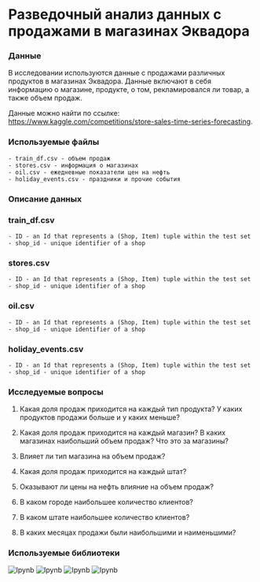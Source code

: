 # Разведочный анализ данных с продажами в магазинах Эквадора

### Данные

В исследовании используются данные с продажами различных продуктов в магазинах Эквадора. Данные включают в себя информацию о магазине, продукте, о том, рекламировался ли товар, а также объем продаж.

Данные можно найти по ссылке: https://www.kaggle.com/competitions/store-sales-time-series-forecasting.

### Используемые файлы
```
- train_df.csv - объем продаж
- stores.csv - информация о магазинах
- oil.csv - ежедневные показатели цен на нефть
- holiday_events.csv - праздники и прочие события
```

### Описание данных

### train_df.csv
```
- ID - an Id that represents a (Shop, Item) tuple within the test set
- shop_id - unique identifier of a shop
```

### stores.csv
```
- ID - an Id that represents a (Shop, Item) tuple within the test set
- shop_id - unique identifier of a shop
```

### oil.csv
```
- ID - an Id that represents a (Shop, Item) tuple within the test set
- shop_id - unique identifier of a shop
```

### holiday_events.csv
```
- ID - an Id that represents a (Shop, Item) tuple within the test set
- shop_id - unique identifier of a shop
```

### Исследуемые вопросы

1. Какая доля продаж приходится на каждый тип продукта? У каких продуктов продажи больше и у каких меньше?

2. Какая доля продаж приходится на каждый магазин? В каких магазинах наибольший объем продаж? Что это за магазины?

3. Влияет ли тип магазина на объем продаж?

4. Какая доля продаж приходится на каждый штат?

5. Оказывают ли цены на нефть влияние на объем продаж?

6. В каком городе наибольшее количество клиентов?

7. В каком штате наибольшее количество клиентов?

8. В каких месяцах продажи были наибольшими и наименьшими?

### Используемые библиотеки

![Ipynb](https://img.shields.io/badge/Python-pandas-blue.svg?style=flat&logo=python&logoColor=white)
![Ipynb](https://img.shields.io/badge/Python-numpy-blue.svg?style=flat&logo=python&logoColor=white)
![Ipynb](https://img.shields.io/badge/Python-plotly-blue.svg?style=flat&logo=python&logoColor=white)
![Ipynb](https://img.shields.io/badge/Python-scipy-blue.svg?style=flat&logo=python&logoColor=white)
